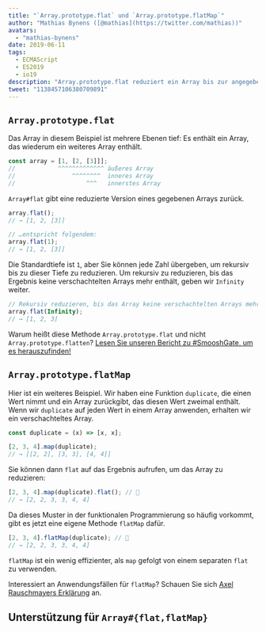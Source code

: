 ```yaml
---
title: "`Array.prototype.flat` und `Array.prototype.flatMap`"
author: "Mathias Bynens ([@mathias](https://twitter.com/mathias))"
avatars: 
  - "mathias-bynens"
date: 2019-06-11
tags: 
  - ECMAScript
  - ES2019
  - io19
description: "Array.prototype.flat reduziert ein Array bis zur angegebenen Tiefe. Array.prototype.flatMap entspricht einem Map gefolgt von einem separaten Flat."
tweet: "1138457106380709891"
---
```

## `Array.prototype.flat`

Das Array in diesem Beispiel ist mehrere Ebenen tief: Es enthält ein Array, das wiederum ein weiteres Array enthält.

```js
const array = [1, [2, [3]]];
//            ^^^^^^^^^^^^^ äußeres Array
//                ^^^^^^^^  inneres Array
//                    ^^^   innerstes Array
```

`Array#flat` gibt eine reduzierte Version eines gegebenen Arrays zurück.

```js
array.flat();
// → [1, 2, [3]]

// …entspricht folgendem:
array.flat(1);
// → [1, 2, [3]]
```

Die Standardtiefe ist `1`, aber Sie können jede Zahl übergeben, um rekursiv bis zu dieser Tiefe zu reduzieren. Um rekursiv zu reduzieren, bis das Ergebnis keine verschachtelten Arrays mehr enthält, geben wir `Infinity` weiter.

```js
// Rekursiv reduzieren, bis das Array keine verschachtelten Arrays mehr enthält:
array.flat(Infinity);
// → [1, 2, 3]
```

Warum heißt diese Methode `Array.prototype.flat` und nicht `Array.prototype.flatten`? [Lesen Sie unseren Bericht zu #SmooshGate, um es herauszufinden!](https://developers.google.com/web/updates/2018/03/smooshgate)

## `Array.prototype.flatMap`

Hier ist ein weiteres Beispiel. Wir haben eine Funktion `duplicate`, die einen Wert nimmt und ein Array zurückgibt, das diesen Wert zweimal enthält. Wenn wir `duplicate` auf jeden Wert in einem Array anwenden, erhalten wir ein verschachteltes Array.

```js
const duplicate = (x) => [x, x];

[2, 3, 4].map(duplicate);
// → [[2, 2], [3, 3], [4, 4]]
```

Sie können dann `flat` auf das Ergebnis aufrufen, um das Array zu reduzieren:

```js
[2, 3, 4].map(duplicate).flat(); // 🐌
// → [2, 2, 3, 3, 4, 4]
```

Da dieses Muster in der funktionalen Programmierung so häufig vorkommt, gibt es jetzt eine eigene Methode `flatMap` dafür.

```js
[2, 3, 4].flatMap(duplicate); // 🚀
// → [2, 2, 3, 3, 4, 4]
```

`flatMap` ist ein wenig effizienter, als `map` gefolgt von einem separaten `flat` zu verwenden.

Interessiert an Anwendungsfällen für `flatMap`? Schauen Sie sich [Axel Rauschmayers Erklärung](https://exploringjs.com/impatient-js/ch_arrays.html#flatmap-mapping-to-zero-or-more-values) an.

## Unterstützung für `Array#{flat,flatMap}`

<feature-support chrome="69 /blog/v8-release-69#javascript-language-features"
                 firefox="62"
                 safari="12"
                 nodejs="11"
                 babel="yes https://github.com/zloirock/core-js#ecmascript-array"></feature-support>
